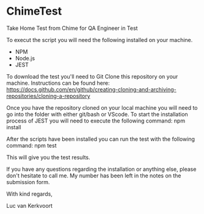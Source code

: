 # ChimeTest
Take Home Test from Chime for QA Engineer in Test

To execut the script you will need the following installed on your machine.
- NPM
- Node.js
- JEST

To download the test you'll need to Git Clone this repository on your machine.
Instructions can be found here: https://docs.github.com/en/github/creating-cloning-and-archiving-repositories/cloning-a-repository

Once you have the repository cloned on your local machine you will need to go into the folder with either git/bash or VScode.
To start the installation process of JEST you will need to execute the following command: npm install

After the scripts have been installed you can run the test with the following command:
npm test

This will give you the test results.

If you have any questions regarding the installation or anything else, please don't hesitate to call me.
My number has been left in the notes on the submission form.

With kind regards,

Luc van Kerkvoort

